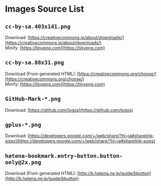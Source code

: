 # Images Source List

## `cc-by-sa.403x141.png`

Download: [https://creativecommons.jp/about/downloads/](https://creativecommons.jp/about/downloads/)  
Minify: [https://tinypng.com](https://tinypng.com)

## `cc-by-sa.88x31.png`

Download (From generated HTML): [https://creativecommons.org/choose/](https://creativecommons.org/choose/)  
Minify: [https://tinypng.com](https://tinypng.com)

## `GitHub-Mark-*.png`

Download: [https://github.com/logos](https://github.com/logos)

## `gplus-*.png`

Download: [https://developers.google.com/+/web/share/?hl=ja#sharelink-sizes](https://developers.google.com/+/web/share/?hl=ja#sharelink-sizes)

## `hatena-bookmark.entry-button.button-only@2x.png`

Download (From generated HTML): [http://b.hatena.ne.jp/guide/bbutton](http://b.hatena.ne.jp/guide/bbutton)  
